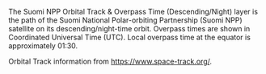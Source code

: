 The Suomi NPP Orbital Track & Overpass Time (Descending/Night) layer is the path of the Suomi National Polar-orbiting Partnership (Suomi NPP) satellite on its descending/night-time orbit. Overpass times are shown in Coordinated Universal Time (UTC). Local overpass time at the equator is approximately 01:30.

Orbital Track information from <https://www.space-track.org/>.
